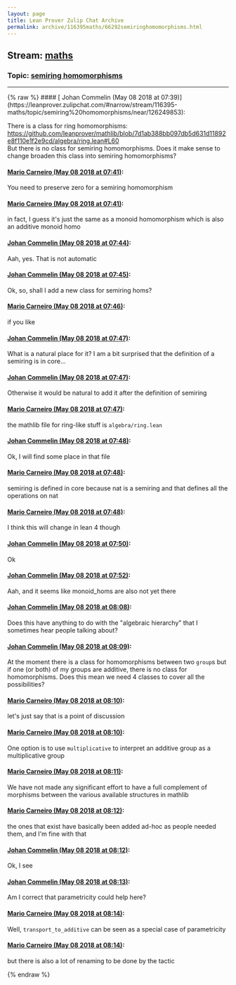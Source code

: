 ```yaml
---
layout: page
title: Lean Prover Zulip Chat Archive 
permalink: archive/116395maths/66292semiringhomomorphisms.html
---
```


## Stream: [maths](https://leanprover-community.github.io/archive/116395maths/index.html)
### Topic: [semiring homomorphisms](https://leanprover-community.github.io/archive/116395maths/66292semiringhomomorphisms.html)

---

<base href="https://leanprover.zulipchat.com">
{% raw %}
#### [ Johan Commelin (May 08 2018 at 07:39)](https://leanprover.zulipchat.com/#narrow/stream/116395-maths/topic/semiring%20homomorphisms/near/126249853):
<p>There is a class for ring homomorphisms: <a href="https://github.com/leanprover/mathlib/blob/7d1ab388bb097db5d631d11892e8f110e1f2e9cd/algebra/ring.lean#L60" target="_blank" title="https://github.com/leanprover/mathlib/blob/7d1ab388bb097db5d631d11892e8f110e1f2e9cd/algebra/ring.lean#L60">https://github.com/leanprover/mathlib/blob/7d1ab388bb097db5d631d11892e8f110e1f2e9cd/algebra/ring.lean#L60</a><br>
But there is no class for semiring homomorphisms. Does it make sense to change broaden this class into semiring homomorphisms?</p>

#### [ Mario Carneiro (May 08 2018 at 07:41)](https://leanprover.zulipchat.com/#narrow/stream/116395-maths/topic/semiring%20homomorphisms/near/126249910):
<p>You need to preserve zero for a semiring homomorphism</p>

#### [ Mario Carneiro (May 08 2018 at 07:41)](https://leanprover.zulipchat.com/#narrow/stream/116395-maths/topic/semiring%20homomorphisms/near/126249917):
<p>in fact, I guess it's just the same as a monoid homomorphism which is also an additive monoid homo</p>

#### [ Johan Commelin (May 08 2018 at 07:44)](https://leanprover.zulipchat.com/#narrow/stream/116395-maths/topic/semiring%20homomorphisms/near/126250020):
<p>Aah, yes. That is not automatic</p>

#### [ Johan Commelin (May 08 2018 at 07:45)](https://leanprover.zulipchat.com/#narrow/stream/116395-maths/topic/semiring%20homomorphisms/near/126250030):
<p>Ok, so, shall I add a new class for semiring homs?</p>

#### [ Mario Carneiro (May 08 2018 at 07:46)](https://leanprover.zulipchat.com/#narrow/stream/116395-maths/topic/semiring%20homomorphisms/near/126250073):
<p>if you like</p>

#### [ Johan Commelin (May 08 2018 at 07:47)](https://leanprover.zulipchat.com/#narrow/stream/116395-maths/topic/semiring%20homomorphisms/near/126250095):
<p>What is a natural place for it? I am a bit surprised that the definition of a semiring is in core...</p>

#### [ Johan Commelin (May 08 2018 at 07:47)](https://leanprover.zulipchat.com/#narrow/stream/116395-maths/topic/semiring%20homomorphisms/near/126250098):
<p>Otherwise it would be natural to add it after the definition of semiring</p>

#### [ Mario Carneiro (May 08 2018 at 07:47)](https://leanprover.zulipchat.com/#narrow/stream/116395-maths/topic/semiring%20homomorphisms/near/126250099):
<p>the mathlib file for ring-like stuff is <code>algebra/ring.lean</code></p>

#### [ Johan Commelin (May 08 2018 at 07:48)](https://leanprover.zulipchat.com/#narrow/stream/116395-maths/topic/semiring%20homomorphisms/near/126250139):
<p>Ok, I will find some place in that file</p>

#### [ Mario Carneiro (May 08 2018 at 07:48)](https://leanprover.zulipchat.com/#narrow/stream/116395-maths/topic/semiring%20homomorphisms/near/126250142):
<p>semiring is defined in core because nat is a semiring and that defines all the operations on nat</p>

#### [ Mario Carneiro (May 08 2018 at 07:48)](https://leanprover.zulipchat.com/#narrow/stream/116395-maths/topic/semiring%20homomorphisms/near/126250145):
<p>I think this will change in lean 4 though</p>

#### [ Johan Commelin (May 08 2018 at 07:50)](https://leanprover.zulipchat.com/#narrow/stream/116395-maths/topic/semiring%20homomorphisms/near/126250197):
<p>Ok</p>

#### [ Johan Commelin (May 08 2018 at 07:52)](https://leanprover.zulipchat.com/#narrow/stream/116395-maths/topic/semiring%20homomorphisms/near/126250257):
<p>Aah, and it seems like monoid_homs are also not yet there</p>

#### [ Johan Commelin (May 08 2018 at 08:08)](https://leanprover.zulipchat.com/#narrow/stream/116395-maths/topic/semiring%20homomorphisms/near/126250694):
<p>Does this have anything to do with the "algebraic hierarchy" that I sometimes hear people talking about?</p>

#### [ Johan Commelin (May 08 2018 at 08:09)](https://leanprover.zulipchat.com/#narrow/stream/116395-maths/topic/semiring%20homomorphisms/near/126250713):
<p>At the moment there is a class for homomorphisms between two <code>group</code>s but if one (or both) of my groups are additive, there is no class for homomorphisms. Does this mean we need 4 classes to cover all the possibilities?</p>

#### [ Mario Carneiro (May 08 2018 at 08:10)](https://leanprover.zulipchat.com/#narrow/stream/116395-maths/topic/semiring%20homomorphisms/near/126250760):
<p>let's just say that is a point of discussion</p>

#### [ Mario Carneiro (May 08 2018 at 08:10)](https://leanprover.zulipchat.com/#narrow/stream/116395-maths/topic/semiring%20homomorphisms/near/126250763):
<p>One option is to use <code>multiplicative</code> to interpret an additive group as a multiplicative group</p>

#### [ Mario Carneiro (May 08 2018 at 08:11)](https://leanprover.zulipchat.com/#narrow/stream/116395-maths/topic/semiring%20homomorphisms/near/126250772):
<p>We have not made any significant effort to have a full complement of morphisms between the various available structures in mathlib</p>

#### [ Mario Carneiro (May 08 2018 at 08:12)](https://leanprover.zulipchat.com/#narrow/stream/116395-maths/topic/semiring%20homomorphisms/near/126250811):
<p>the ones that exist have basically been added ad-hoc as people needed them, and I'm fine with that</p>

#### [ Johan Commelin (May 08 2018 at 08:12)](https://leanprover.zulipchat.com/#narrow/stream/116395-maths/topic/semiring%20homomorphisms/near/126250812):
<p>Ok, I see</p>

#### [ Johan Commelin (May 08 2018 at 08:13)](https://leanprover.zulipchat.com/#narrow/stream/116395-maths/topic/semiring%20homomorphisms/near/126250820):
<p>Am I correct that parametricity could help here?</p>

#### [ Mario Carneiro (May 08 2018 at 08:14)](https://leanprover.zulipchat.com/#narrow/stream/116395-maths/topic/semiring%20homomorphisms/near/126250859):
<p>Well, <code>transport_to_additive</code> can be seen as a special case of parametricity</p>

#### [ Mario Carneiro (May 08 2018 at 08:14)](https://leanprover.zulipchat.com/#narrow/stream/116395-maths/topic/semiring%20homomorphisms/near/126250863):
<p>but there is also a lot of renaming to be done by the tactic</p>


{% endraw %}
